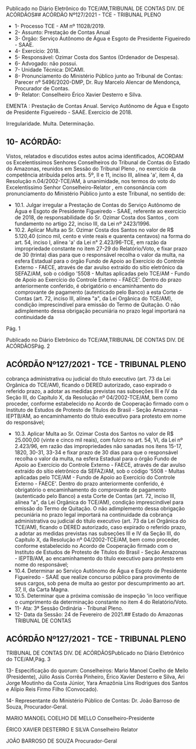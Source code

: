 Publicado  no  Diário  Eletrônico do TCE/AM,TRIBUNAL DE CONTAS DIV. DE ACÓRDÃOS## ACÓRDÃO Nº127/2021 - TCE - TRIBUNAL PLENO

- 1- Processo TCE - AM nº 11028/2019.
- 2- Assunto: Prestação de Contas Anual
- 3- Órgão: Serviço Autônomo de Água e Esgoto de Presidente Figueiredo - SAAE.
- 4- Exercício: 2018.
- 5- Responsável: Ozimar Costa dos Santos (Ordenador de Despesa).
- 6- Advogado: não possui.
- 7- Unidade Técnica: DICAMI.
- 8- Pronunciamento  do  Ministério  Público  junto  ao  Tribunal  de  Contas: Parecer  nº 5496/2020-DMP, Dr. Ruy Marcelo Alencar de Mendonça, Procurador de Contas.
- 9- Relator: Conselheiro Érico Xavier Desterro e Silva.

EMENTA : Prestação de Contas Anual. Serviço Autônomo de Água e Esgoto de Presidente Figueiredo - SAAE. Exercício de 2018.

Irregularidade. Multa. Determinação.

## 10-  ACÓRDÃO:

Vistos, relatados e discutidos estes autos acima identificados, ACORDAM os Excelentíssimos Senhores Conselheiros do Tribunal de Contas do Estado do Amazonas, reunidos em Sessão do Tribunal Pleno , no exercício da competência atribuída pelos arts. 5º, II e 11, inciso III, alínea 'a', item 4, da Resolução n.04/2002-TCE/AM, à unanimidade, nos termos do voto do Excelentíssimo Senhor Conselheiro-Relator , em consonância com pronunciamento do Ministério Público junto a este Tribunal, no sentido de:

- 10.1. Julgar irregular a Prestação de Contas do Serviço Autônomo de Água e Esgoto de Presidente Figueiredo - SAAE, referente ao exercício de 2018, de responsabilidade do Sr. Ozimar Costa dos Santos ,  com fundamento no artigo 22, inciso III, da Lei nº 2423/1996.
- 10.2. Aplicar  Multa ao Sr. Ozimar  Costa  dos  Santos no  valor de R$ 5.120,40 (cinco mil, cento e vinte reais e quarenta centavos) na forma do art. 54, inciso I, alínea  'a' da  Lei  n°  2.423/96-TCE,  em  razão  da impropriedade constante no item 27-29 do Relatório/Voto, e fixar prazo de 30  (trinta)  dias para  que  o  responsável  recolha  o  valor  da  multa,  na esfera  Estadual  para  o  órgão  Fundo  de  Apoio  ao  Exercício  do  Controle Externo  -  FAECE,  através  de  dar avulso  extraído  do  sítio  eletrônico  da SEFAZ/AM, sob o código '5508 - Multas aplicadas pelo TCE/AM - Fundo de  Apoio  ao  Exercício  do  Controle  Externo  -  FAECE'.  Dentro  do  prazo anteriormente conferido, é obrigatório o encaminhamento do comprovante de pagamento (autenticado pelo Banco) a esta Corte de Contas (art. 72, inciso III, alínea "a", da Lei Orgânica do TCE/AM), condição imprescindível para emissão do Termo de Quitação. O não adimplemento dessa obrigação pecuniária no prazo legal importará na continuidade da

Pág. 1

Publicado  no  Diário  Eletrônico do TCE/AM,TRIBUNAL DE CONTAS DIV. DE ACÓRDÃOSPág. 2

## ACÓRDÃO Nº127/2021 - TCE - TRIBUNAL PLENO

cobrança  administrativa  ou  judicial  do  título  executivo  (art.  73  da  Lei Orgânica  do  TCE/AM),  ficando  o  DERED  autorizado,  caso  expirado  o referido  prazo,  a  adotar  as  medidas  previstas nas subseções III e IV da Seção III,  do  Capítulo  X,  da  Resolução  nº  04/2002-TCE/AM,  bem  como proceder, conforme estabelecido no Acordo de Cooperação firmado com o Instituto de Estudos de Protesto de Títulos do Brasil - Seção Amazonas -  IEPTB/AM,  ao  encaminhamento  do  título  executivo  para  protesto  em nome do responsável;

- 10.3. Aplicar  Multa ao Sr. Ozimar  Costa  dos  Santos no  valor de R$ 25.000,00 (vinte  e  cinco  mil  reais),  com  fulcro  no  art.  54,  VI,  da  Lei  nº 2.423/96, em razão das impropriedades não sanadas nos itens 15-17, 1820, 30-31, 33-34 e fixar prazo de 30 dias para que o responsável recolha o  valor  da  multa,  na  esfera  Estadual  para  o  órgão  Fundo  de  Apoio  ao Exercício do Controle Externo - FAECE, através de dar avulso extraído do sítio eletrônico da SEFAZ/AM, sob o código '5508 - Multas aplicadas pelo TCE/AM - Fundo de Apoio ao Exercício do Controle Externo - FAECE'. Dentro do prazo anteriormente conferido, é obrigatório o encaminhamento do comprovante de pagamento (autenticado pelo Banco) a esta Corte de Contas  (art.  72,  inciso  III,  alínea  "a",  da  Lei  Orgânica  do  TCE/AM), condição  imprescindível  para  emissão  do  Termo  de  Quitação.  O  não adimplemento  dessa  obrigação  pecuniária  no  prazo  legal  importará  na continuidade da cobrança administrativa ou judicial do título executivo (art. 73  da  Lei  Orgânica  do  TCE/AM),  ficando  o  DERED  autorizado,  caso expirado o referido prazo, a adotar as medidas previstas nas subseções III e IV da Seção III, do Capítulo X, da Resolução nº 04/2002-TCE/AM, bem como proceder, conforme estabelecido no Acordo de Cooperação firmado com  o  Instituto  de  Estudos  de  Protesto  de  Títulos  do  Brasil  -  Seção Amazonas  -  IEPTB/AM,  ao  encaminhamento  do  título  executivo  para protesto em nome do responsável;
- 10.4. Determinar ao  Serviço  Autônomo  de  Água  e  Esgoto  de  Presidente Figueiredo - SAAE que realize concurso público para provimento de seus cargos, sob pena de multa ao gestor por descumprimento ao art. 37, II, da Carta Magna.
- 10.5. Determinar que  a  próxima  comissão  de  inspeção  'in  loco  verifique  o cumprimento da determinação constante no item 4 do Relatório/Voto.
- 11-  Ata: 3ª Sessão Ordinária - Tribunal Pleno.
- 12-  Data da Sessão: 24 de Fevereiro de 2021.## Estado do Amazonas TRIBUNAL DE CONTAS

## ACÓRDÃO Nº127/2021 - TCE - TRIBUNAL PLENO

TRIBUNAL DE CONTAS DIV. DE ACÓRDÃOSPublicado  no  Diário  Eletrônico do TCE/AM,Pág. 3

13-  Especificação do quorum: Conselheiros: Mario Manoel Coelho de Mello (Presidente),  Júlio  Assis  Corrêa  Pinheiro,  Érico  Xavier  Desterro  e  Silva,  Ari  Jorge Moutinho  da  Costa  Júnior,  Yara  Amazônia  Lins  Rodrigues  dos  Santos  e  Alípio  Reis Firmo Filho (Convocado).

14-  Representante  do  Ministério  Público  de  Contas: Dr. João  Barroso  de  Souza, Procurador-Geral.

MARIO MANOEL COELHO DE MELLO Conselheiro-Presidente

ÉRICO XAVIER DESTERRO E SILVA Conselheiro Relator

JOÃO BARROSO DE SOUZA Procurador-Geral
